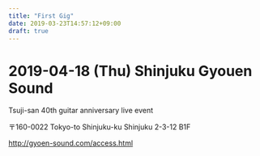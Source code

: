 ```yaml
---
title: "First Gig"
date: 2019-03-23T14:57:12+09:00
draft: true
---
```


# 2019-04-18 (Thu) Shinjuku Gyouen Sound

Tsuji-san 40th guitar anniversary live event

〒160-0022 Tokyo-to Shinjuku-ku Shinjuku 2-3-12 B1F

http://gyoen-sound.com/access.html
